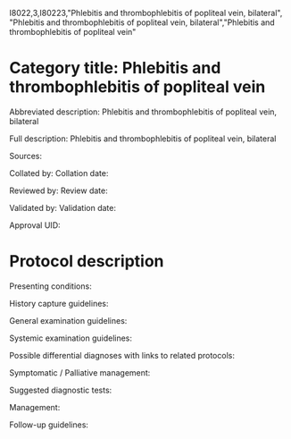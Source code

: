 I8022,3,I80223,"Phlebitis and thrombophlebitis of popliteal vein, bilateral", "Phlebitis and thrombophlebitis of popliteal vein, bilateral","Phlebitis and thrombophlebitis of popliteal vein"
# Category title: Phlebitis and thrombophlebitis of popliteal vein

Abbreviated description: Phlebitis and thrombophlebitis of popliteal vein, bilateral

Full description: Phlebitis and thrombophlebitis of popliteal vein, bilateral

Sources:

Collated by:
Collation date:

Reviewed by:
Review date:

Validated by:
Validation date:

Approval UID:

# Protocol description

Presenting conditions:

History capture guidelines:

General examination guidelines:

Systemic examination guidelines:

Possible differential diagnoses with links to related protocols:

Symptomatic / Palliative management:

Suggested diagnostic tests:

Management:

Follow-up guidelines:
